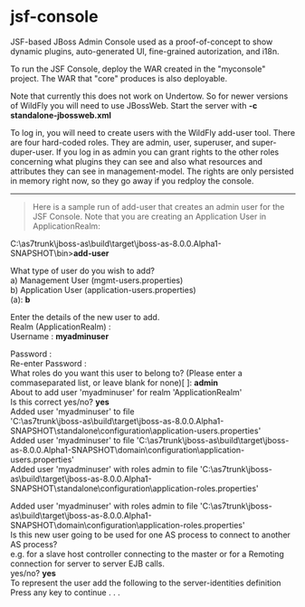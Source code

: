 jsf-console
===========

JSF-based JBoss Admin Console used as a proof-of-concept to show dynamic plugins, auto-generated UI, fine-grained autorization, and i18n.

To run the JSF Console, deploy the WAR created in the "myconsole" project.  The WAR that "core" produces is also deployable.

Note that currently this does not work on Undertow.  So for newer versions of WildFly you will need to use JBossWeb.  Start the server with **-c standalone-jbossweb.xml**

To log in, you will need to create users with the WildFly add-user tool.  There are four hard-coded roles.  They are admin, user, superuser, and super-duper-user.  If you log in as admin you can grant rights to the other roles concerning what plugins they can see and also what resources and attributes they can see in management-model. The rights are only persisted in memory right now, so they go away if you redploy the console.

***
>Here is a sample run of add-user that creates an admin user for the JSF Console.  Note that you are creating an Application User in ApplicationRealm:

C:\as7trunk\jboss-as\build\target\jboss-as-8.0.0.Alpha1-SNAPSHOT\bin>__add-user__

What type of user do you wish to add?  
 a) Management User (mgmt-users.properties)   
 b) Application User (application-users.properties)  
(a): __b__  

Enter the details of the new user to add.  
Realm (ApplicationRealm) :  
Username : __myadminuser__  

Password :  
Re-enter Password :  
What roles do you want this user to belong to? (Please enter a commaseparated list, or leave blank for none)[  ]: __admin__  
About to add user 'myadminuser' for realm 'ApplicationRealm'  
Is this correct yes/no? __yes__  
Added user 'myadminuser' to file  
'C:\as7trunk\jboss-as\build\target\jboss-as-8.0.0.Alpha1-SNAPSHOT\standalone\configuration\application-users.properties'  
Added user 'myadminuser' to file
'C:\as7trunk\jboss-as\build\target\jboss-as-8.0.0.Alpha1-SNAPSHOT\domain\configuration\application-users.properties'  
Added user 'myadminuser' with roles admin to file
'C:\as7trunk\jboss-as\build\target\jboss-as-8.0.0.Alpha1-SNAPSHOT\standalone\configuration\application-roles.properties'  

Added user 'myadminuser' with roles admin to file
'C:\as7trunk\jboss-as\build\target\jboss-as-8.0.0.Alpha1-SNAPSHOT\domain\configuration\application-roles.properties'  
Is this new user going to be used for one AS process to connect to
another AS process?  
e.g. for a slave host controller connecting to the master or for a
Remoting connection for server to server EJB calls.  
yes/no? __yes__  
To represent the user add the following to the server-identities
definition <secret value="ITFwYXNzd29yZA==" />  
Press any key to continue . . .  